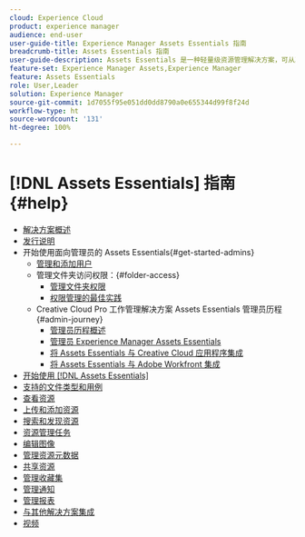 ```yaml
---
cloud: Experience Cloud
product: experience manager
audience: end-user
user-guide-title: Experience Manager Assets Essentials 指南
breadcrumb-title: Assets Essentials 指南
user-guide-description: Assets Essentials 是一种轻量级资源管理解决方案，可从其他 Experience Cloud 应用程序中使用。
feature-set: Experience Manager Assets,Experience Manager
feature: Assets Essentials
role: User,Leader
solution: Experience Manager
source-git-commit: 1d7055f95e051dd0dd8790a0e655344d99f8f24d
workflow-type: ht
source-wordcount: '131'
ht-degree: 100%

---
```



# [!DNL Assets Essentials] 指南 {#help}

+ [解决方案概述](introduction.md)
+ [发行说明](release-notes.md)
+ 开始使用面向管理员的 Assets Essentials{#get-started-admins}
   + [管理和添加用户](deploy-administer.md)
   + 管理文件夹访问权限：{#folder-access}
      + [管理文件夹权限](manage-permissions.md)
      + [权限管理的最佳实践](permission-management-best-practices.md)
   + Creative Cloud Pro 工作管理解决方案 Assets Essentials 管理员历程{#admin-journey}
      + [管理员历程概述](assets-essentials-cc-pro-work-management-admin-journey.md)
      + [管理员 Experience Manager Assets Essentials](adminster-aem-assets-essentials.md)
      + [将 Assets Essentials 与 Creative Cloud 应用程序集成](integrate-assets-essentials-creative-cloud.md)
      + [将 Assets Essentials 与 Adobe Workfront 集成](integrate-assets-essentials-workfront.md)
+ [开始使用 [!DNL Assets Essentials]](get-started.md)
+ [支持的文件类型和用例](supported-file-formats.md)
+ [查看资源](navigate-view.md)
+ [上传和添加资源](add-delete.md)
+ [搜索和发现资源](search.md)
+ [资源管理任务](manage-organize.md)
+ [编辑图像](edit-images.md)
+ [管理资源元数据](metadata.md)
+ [共享资源](share-links-for-assets.md)
+ [管理收藏集](manage-collections.md)
+ [管理通知](manage-notifications.md)
+ [管理报表](manage-reports.md)
+ [与其他解决方案集成](integration.md)
+ [视频](https://experienceleague.adobe.com/docs/experience-manager-learn/assets-essentials/overview.html?lang=zh-Hans)
